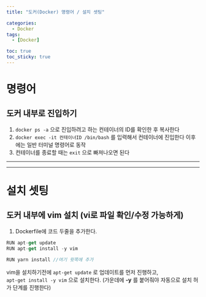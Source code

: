 ```yaml
---
title: "도커(Docker) 명령어 / 설치 셋팅"

categories:
  - Docker
tags:
  - [Docker]

toc: true
toc_sticky: true
---
```



# 명령어

## 도커 내부로 진입하기
1. ```docker ps -a``` 으로 진입하려고 하는 컨테이너의 ID를 확인한 후 복사한다
2. ```docker exec -it 컨테이너ID /bin/bash``` 를 입력해서 컨테이너에 진입한다
이후에는 일반 터미널 명령어로 동작
3. 컨테이너를 종료할 때는 ```exit``` 으로 빠져나오면 된다


---
---

# 설치 셋팅

## 도커 내부에 vim 설치 (vi로 파일 확인/수정 가능하게)
1. Dockerfile에 코드 두줄을 추가한다.

```javascript
RUN apt-get update 
RUN apt-get install -y vim

RUN yarn install //여기 윗쪽에 추가
```

vim을 설치하기전에 ```apt-get update``` 로 업데이트를 먼저 진행하고,  
```apt-get install -y vim``` 으로 설치한다. (가운데에 **-y** 를 붙어줘야 자동으로 설치 허가 단계를 진행한다)
